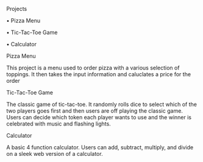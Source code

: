 Projects 

• Pizza Menu 

• Tic-Tac-Toe Game 

• Calculator 

Pizza Menu

This project is a menu used to order pizza with a various selection of toppings. It then takes the input information and caluclates a price for the order 

Tic-Tac-Toe Game 

The classic game of tic-tac-toe. It randomly rolls dice to select which of the two players goes first and then users are off playing the classic game. Users can decide which token each player wants to use and the winner is celebrated with music and flashing lights. 

Calculator 

A basic 4 function calculator. Users can add, subtract, multiply, and divide on a sleek web version of a calculator.
